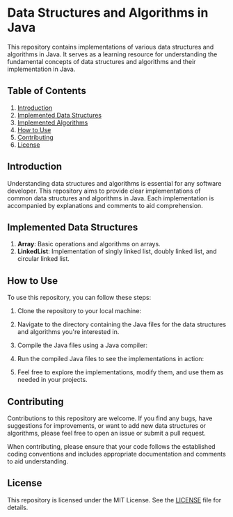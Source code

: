 # Data Structures and Algorithms in Java

This repository contains implementations of various data structures and algorithms in Java. It serves as a learning resource for understanding the fundamental concepts of data structures and algorithms and their implementation in Java.

## Table of Contents

1. [Introduction](#introduction)
2. [Implemented Data Structures](#implemented-data-structures)
3. [Implemented Algorithms](#implemented-algorithms)
4. [How to Use](#how-to-use)
5. [Contributing](#contributing)
6. [License](#license)

## Introduction

Understanding data structures and algorithms is essential for any software developer. This repository aims to provide clear implementations of common data structures and algorithms in Java. Each implementation is accompanied by explanations and comments to aid comprehension.

## Implemented Data Structures

1. **Array**: Basic operations and algorithms on arrays.
2. **LinkedList**: Implementation of singly linked list, doubly linked list, and circular linked list.

## How to Use

To use this repository, you can follow these steps:

1. Clone the repository to your local machine:

2. Navigate to the directory containing the Java files for the data structures and algorithms you're interested in.

3. Compile the Java files using a Java compiler:

4. Run the compiled Java files to see the implementations in action:

5. Feel free to explore the implementations, modify them, and use them as needed in your projects.

## Contributing

Contributions to this repository are welcome. If you find any bugs, have suggestions for improvements, or want to add new data structures or algorithms, please feel free to open an issue or submit a pull request.

When contributing, please ensure that your code follows the established coding conventions and includes appropriate documentation and comments to aid understanding.

## License

This repository is licensed under the MIT License. See the [LICENSE](LICENSE) file for details.
